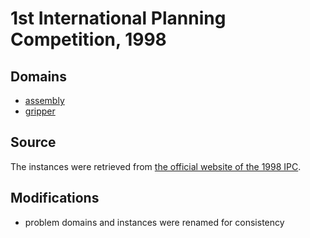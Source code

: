 # 1st International Planning Competition, 1998

## Domains

* [assembly](assembly)
* [gripper](gripper)

## Source

The instances were retrieved from [the official website of the 1998 IPC](http://ipc98.icaps-conference.org/domains.zip).

## Modifications

* problem domains and instances were renamed for consistency
